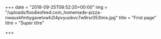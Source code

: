 +++
date = "2018-09-25T08:52:20+00:00"
img = "/uploads/foodiesfeed.com_homemade-pizza-nwauxkfmtiygavetxwh2l4pvyuobvc7w9rsr053tms.jpg"
title = "First page"
titre = "Super titre"

+++
